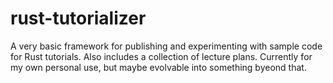 # rust-tutorializer
A very basic framework for publishing and experimenting with sample code for Rust tutorials. Also includes a collection of lecture plans. Currently for my own personal use, but maybe evolvable into something byeond that.
